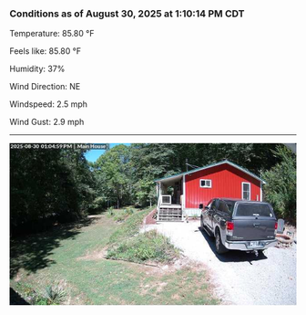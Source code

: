 ### Conditions as of August 30, 2025 at 1:10:14 PM CDT 

Temperature: 85.80 &deg;F

Feels like: 85.80 &deg;F

Humidity: 37%

Wind Direction: NE

Windspeed: 2.5 mph

Wind Gust: 2.9 mph

---

<img src="./images/latest.jpeg"/>

